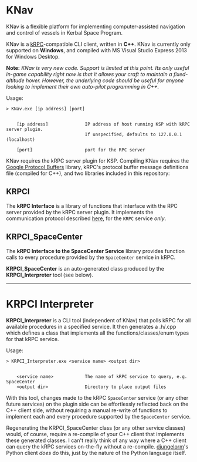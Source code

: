 # KNav

KNav is a flexible platform for implementing computer-assisted navigation and control of vessels in Kerbal Space Program.

KNav is a [kRPC](https://github.com/djungelorm/krpc)-compatible CLI client, written in **C++**. KNav is currently only supported on **Windows**, and compiled with MS Visual Studio Express 2013 for Windows Desktop.

**Note:** *KNav is very new code. Support is limited at this point. Its only useful in-game capability right now is that it allows your craft to maintain a fixed-altitude hover. However, the underlying code should be useful for anyone looking to implement their own auto-pilot programming in C++.*

Usage:

```
> KNav.exe [ip address] [port]


    [ip address]              IP address of host running KSP with kRPC server plugin.
                              If unspecified, defaults to 127.0.0.1 (localhost)
                              
    [port]                    port for the RPC server
```

KNav requires the kRPC server plugin for KSP. Compiling KNav requires the [Google Protocol Buffers](https://developers.google.com/protocol-buffers/) library, kRPC's protocol buffer message definitions file (compiled for C++), and two libraries included in this repository:

## KRPCI
The **kRPC Interface** is a library of functions that interface with the RPC server provided by the kRPC server plugin. It implements the communication protocol described [here](http://djungelorm.github.io/krpc/docs/communication-protocol.html), for the `KRPC` service *only*.

## KRPCI_SpaceCenter
The **kRPC Interface to the SpaceCenter Service** library provides function calls to every procedure provided by the
`SpaceCenter` service in kRPC.

**KRPCI_SpaceCenter** is an auto-generated class produced by the **KRPCI_Interpreter** tool (see below).

------------------------

# KRPCI Interpreter

**KRPCI_Interpreter** is a CLI tool (independent of KNav) that polls kRPC for all available procedures in a
specified service. It then generates a .h/.cpp which defines a class that implements all the functions/classes/enum 
types for that kRPC service.

Usage:

```
> KRPCI_Interpreter.exe <service name> <output dir>


    <service name>            The name of kRPC service to query, e.g. SpaceCenter
    <output dir>              Directory to place output files
```

With this tool, changes made to the kRPC `SpaceCenter` service (or any other future services) on the plugin side can be 
effortlessly reflected back on the C++ client side, without requiring a manual re-write of functions to implement 
each and every procedure supported by the `SpaceCenter` service.

Regenerating the KRPCI_SpaceCenter class (or any other service classes) would, of course, require a re-compile of your C++ client that implements these generated classes. I can't really think of any way where a C++ client can query the kRPC services on-the-fly without a re-compile. [djungelorm](https://github.com/djungelorm)'s Python client *does* do this, just by the nature of the Python language itself.

